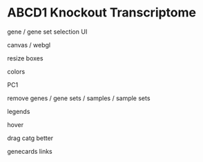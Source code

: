 # ABCD1 Knockout Transcriptome



gene / gene set selection UI


canvas / webgl


resize boxes


colors


PC1


remove genes / gene sets / samples / sample sets


legends


hover


drag catg better


genecards links

